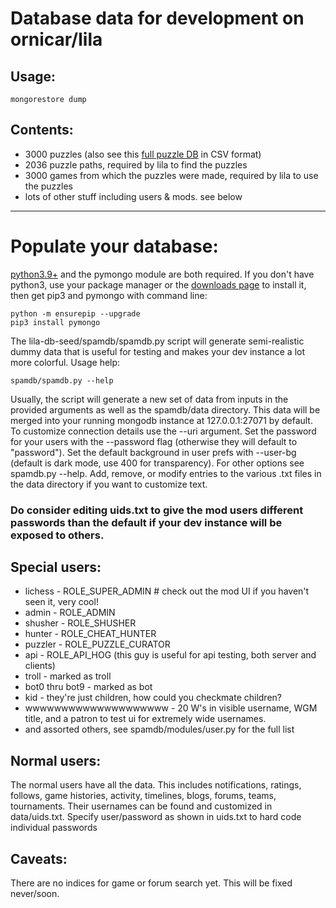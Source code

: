 # Database data for development on ornicar/lila

## Usage:

```
mongorestore dump
```

## Contents:

- 3000 puzzles (also see this [full puzzle DB](https://database.lichess.org/#puzzles) in CSV format)
- 2036 puzzle paths, required by lila to find the puzzles
- 3000 games from which the puzzles were made, required by lila to use the puzzles
- lots of other stuff including users & mods. see below

---

# Populate your database:

[python3.9+](https://www.python.org/) and the pymongo module are both required. If you don't have python3, use your package manager or the [downloads page](https://www.python.org/downloads/) to install it, then get pip3 and pymongo with command line:

```
python -m ensurepip --upgrade
pip3 install pymongo
```

The lila-db-seed/spamdb/spamdb.py script will generate semi-realistic dummy data that is useful for testing and makes your dev instance a lot more colorful.  Usage help:

```
spamdb/spamdb.py --help
```
Usually, the script will generate a new set of data from inputs in the provided arguments as well as the spamdb/data directory.  This data will be merged into your running mongodb instance at 127.0.0.1:27071 by default.  To customize connection details use the --uri argument.  Set the password for your users with the --password flag (otherwise they will default to "password").  Set the default background in user prefs with --user-bg (default is dark mode, use 400 for transparency).  For other options see spamdb.py --help.  Add, remove, or modify entries to the various .txt files in the data directory if you want to customize text.  

### Do consider editing uids.txt to give the mod users different passwords than the default if your dev instance will be exposed to others.

## Special users:

- lichess - ROLE_SUPER_ADMIN # check out the mod UI if you haven't seen it, very cool!
- admin - ROLE_ADMIN 
- shusher - ROLE_SHUSHER
- hunter - ROLE_CHEAT_HUNTER
- puzzler - ROLE_PUZZLE_CURATOR
- api - ROLE_API_HOG   (this guy is useful for api testing, both server and clients)
- troll - marked as troll
- bot0 thru bot9 - marked as bot
- kid - they're just children, how could you checkmate children?
- wwwwwwwwwwwwwwwwwwww - 20 W's in visible username, WGM title, and a patron to test ui for extremely wide usernames.
- and assorted others, see spamdb/modules/user.py for the full list

## Normal users:

The normal users have all the data.  This includes notifications, ratings, follows, game histories, activity, timelines, blogs, forums, teams, tournaments.  Their usernames can be found and customized in data/uids.txt.  Specify user/password as shown in uids.txt to hard code individual passwords

## Caveats:
There are no indices for game or forum search yet.  This will be fixed never/soon.
